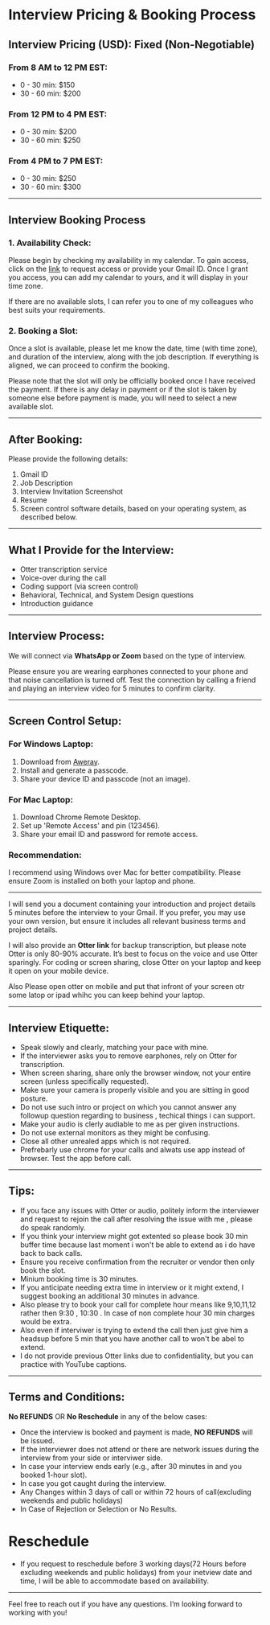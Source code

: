 # Interview Pricing & Booking Process

## Interview Pricing (USD): Fixed (Non-Negotiable)

### From 8 AM to 12 PM EST:
- 0  - 30 min: $150
- 30 - 60 min: $200

### From 12 PM to 4 PM EST:
- 0  - 30 min: $200
- 30 - 60 min: $250

### From 4 PM to 7 PM EST:
- 0  - 30 min: $250
- 30 - 60 min: $300

---

## Interview Booking Process

### 1. Availability Check:
Please begin by checking my availability in my calendar. To gain access, click on the [link](https://calendar.google.com/calendar/u/0?cid=bmlybWFscmVud2FsQGdtYWlsLmNvbQ) to request access or provide your Gmail ID. Once I grant you access, you can add my calendar to yours, and it will display in your time zone.

If there are no available slots, I can refer you to one of my colleagues who best suits your requirements.

### 2. Booking a Slot:
Once a slot is available, please let me know the date, time (with time zone), and duration of the interview, along with the job description. If everything is aligned, we can proceed to confirm the booking.

Please note that the slot will only be officially booked once I have received the payment. If there is any delay in payment or if the slot is taken by someone else before payment is made, you will need to select a new available slot.

---

## After Booking:

Please provide the following details:
1. Gmail ID
2. Job Description
3. Interview Invitation Screenshot
4. Resume
5. Screen control software details, based on your operating system, as described below.

---

## What I Provide for the Interview:
- Otter transcription service
- Voice-over during the call
- Coding support (via screen control)
- Behavioral, Technical, and System Design questions
- Introduction guidance

---

## Interview Process:

We will connect via **WhatsApp or Zoom** based on the type of interview.

Please ensure you are wearing earphones connected to your phone and that noise cancellation is turned off. Test the connection by calling a friend and playing an interview video for 5 minutes to confirm clarity.

---

## Screen Control Setup:

### For Windows Laptop:
1. Download from [Aweray](https://sun.aweray.com/en/download).
2. Install and generate a passcode.
3. Share your device ID and passcode (not an image).

### For Mac Laptop:
1. Download Chrome Remote Desktop.
2. Set up 'Remote Access' and pin (123456).
3. Share your email ID and password for remote access.

### Recommendation:
I recommend using Windows over Mac for better compatibility. Please ensure Zoom is installed on both your laptop and phone.

---

I will send you a document containing your introduction and project details 5 minutes before the interview to your Gmail. If you prefer, you may use your own version, but ensure it includes all relevant business terms and project details.

I will also provide an **Otter link** for backup transcription, but please note Otter is only 80-90% accurate. It’s best to focus on the voice and use Otter sparingly. For coding or screen sharing, close Otter on your laptop and keep it open on your mobile device.

Also Please open otter on mobile and put that infront of your screen otr some latop or ipad whihc you can keep behind your laptop.


---

## Interview Etiquette:

- Speak slowly and clearly, matching your pace with mine.
- If the interviewer asks you to remove earphones, rely on Otter for transcription.
- When screen sharing, share only the browser window, not your entire screen (unless specifically requested).
- Make sure your camera is properly visible and you are sitting in good posture.
- Do not use such intro or project on which you cannot answer any followup question regarding to business , techical things i can support.
- Make your audio is clerly audiable to me as per given instructions.
- Do not use external  monitors as they might be confusing.
- Close all other unrealed apps which is not required.
- Prefrebarly use chrome for your calls and alwats use app instead of browser. Test the app before call.

---

## Tips:

- If you face any issues with Otter or audio, politely inform the interviewer and request to rejoin the call after resolving the issue with me , please do speak randomly.
- If you think your interview might got extented so please book 30 min buffer time because last moment i won't be able to extend as i do have back to back calls.
- Ensure you receive confirmation from the recruiter or vendor then only book the slot.
- Minium booking time is 30 minutes.
- If you anticipate needing extra time in interview or it might extend, I suggest booking an additional 30 minutes in advance.
- Also please try to book your call for complete hour means like 9,10,11,12 rather then 9:30 , 10:30 . In case of non complete hour 30 min charges would be extra.
- Also even if interviwer is trying to extend the call then just give him a headsup before 5 min that you have another call to won't be abel to extend.
- I do not provide previous Otter links due to confidentiality, but you can practice with YouTube captions.
  
---

## Terms and Conditions:
**No REFUNDS** OR **No Reschedule** in any of the below cases:
- Once the interview is booked and payment is made, **NO REFUNDS**  will be issued.
- If the interviewer does not attend or there are network issues during the interview from your side or interviwer side.
- In case your interview ends early (e.g., after 30 minutes in and you booked 1-hour slot).
- In case you got caught during the interview.
- Any Changes within 3 days of call or within 72 hours of call(excluding weekends and public holidays)
- In Case of Rejection or Selection or No Results.

# Reschedule 
- If you request to reschedule before 3 working days(72 Hours before excluding weekends and public holidays) from your inetview date and time, I will be able to accommodate based on availability.

---

Feel free to reach out if you have any questions. I’m looking forward to working with you!
